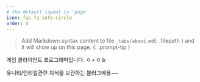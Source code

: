 ```yaml
---
# the default layout is 'page'
icon: fas fa-info-circle
order: 4
---
```


> Add Markdown syntax content to file `_tabs/about.md`{: .filepath } and it will show up on this page.
{: .prompt-tip }

게임 클라이언트 프로그래머입니다. ㅇㅅㅇ b

유니티/언리얼관련 지식을 보관하는 블러그에용~~

